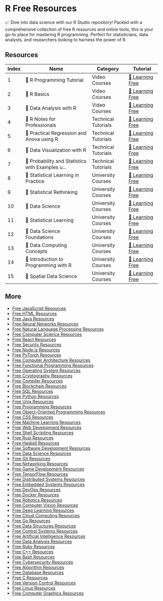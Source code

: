 # R Free Resources

📈 Dive into data science with our R Studio repository! Packed with a comprehensive collection of free R resources and online tools, this is your go-to place for mastering R programming. Perfect for statisticians, data analysts, and researchers looking to harness the power of R.

## Resources

|   Index | Name                                            | Category            | Tutorial                                                                                                           |
|---------|-------------------------------------------------|---------------------|--------------------------------------------------------------------------------------------------------------------|
|       1 | 📖 R Programming Tutorial                        | Video Courses       | [🔗 Learning Free](https://getvm.io/tutorials/r-programming-tutorial)                                               |
|       2 | 📖 R Basics                                      | Video Courses       | [🔗 Learning Free](https://getvm.io/tutorials/r-basics-r-programming-language-introduction)                         |
|       3 | 📖 Data Analysis with R                          | Video Courses       | [🔗 Learning Free](https://getvm.io/tutorials/data-analysis-with-r)                                                 |
|       4 | 📖 R Notes for Professionals                     | Technical Tutorials | [🔗 Learning Free](https://getvm.io/tutorials/r-notes-for-professionals)                                            |
|       5 | 📖 Practical Regression and Anova using R        | Technical Tutorials | [🔗 Learning Free](https://getvm.io/tutorials/practical-regression-and-anova-using-r)                               |
|       6 | 📖 Data Visualization with R                     | Technical Tutorials | [🔗 Learning Free](https://getvm.io/tutorials/data-visualization-with-r)                                            |
|       7 | 📖 Probability and Statistics with Examples u... | Technical Tutorials | [🔗 Learning Free](https://getvm.io/tutorials/probability-and-statistics-with-examples-using-r)                     |
|       8 | 📖 Statistical Learning in Practice              | University Courses  | [🔗 Learning Free](https://getvm.io/tutorials/cambridge-statistical-learning-in-practice-2021-by-alberto-j-coca)    |
|       9 | 📖 Statistical Rethinking                        | University Courses  | [🔗 Learning Free](https://getvm.io/tutorials/statistical-rethinking-winter-2015-richard-mcelreath)                 |
|      10 | 📖 Data Science                                  | University Courses  | [🔗 Learning Free](https://getvm.io/tutorials/cse519-data-science-fall-2016-skiena-sbu)                             |
|      11 | 📖 Statistical Learning                          | University Courses  | [🔗 Learning Free](https://getvm.io/tutorials/mooc-statistical-learning-stanford-university)                        |
|      12 | 📖 Data Science Foundations                      | University Courses  | [🔗 Learning Free](https://getvm.io/tutorials/data-8-the-foundations-of-data-science-uc-berkeley)                   |
|      13 | 📖 Data Computing Concepts                       | University Courses  | [🔗 Learning Free](https://getvm.io/tutorials/statistics-133-concepts-in-computing-with-data-fall-2013-uc-berkeley) |
|      14 | 📖 Introduction to Programming with R            | University Courses  | [🔗 Learning Free](https://getvm.io/tutorials/cs50r-introduction-to-programming-with-r)                             |
|      15 | 📖 Spatial Data Science                          | University Courses  | [🔗 Learning Free](https://getvm.io/tutorials/spatial-data-science-autumn-2017-university-of-chicago)               |

## More

- [Free JavaScript Resources](https://github.com/getvmio/free-javascript-resources)
- [Free HTML Resources](https://github.com/getvmio/free-html-resources)
- [Free Java Resources](https://github.com/getvmio/free-java-resources)
- [Free Neural Networks Resources](https://github.com/getvmio/free-neural-networks-resources)
- [Free Natural Language Processing Resources](https://github.com/getvmio/free-natural-language-processing-resources)
- [Free Computer Science Resources](https://github.com/getvmio/free-computer-science-resources)
- [Free React Resources](https://github.com/getvmio/free-react-resources)
- [Free Security Resources](https://github.com/getvmio/free-security-resources)
- [Free Node.js Resources](https://github.com/getvmio/free-node-js-resources)
- [Free PyTorch Resources](https://github.com/getvmio/free-pytorch-resources)
- [Free Computer Architecture Resources](https://github.com/getvmio/free-computer-architecture-resources)
- [Free Functional Programming Resources](https://github.com/getvmio/free-functional-programming-resources)
- [Free Operating System Resources](https://github.com/getvmio/free-operating-system-resources)
- [Free Cryptography Resources](https://github.com/getvmio/free-cryptography-resources)
- [Free Compiler Resources](https://github.com/getvmio/free-compiler-resources)
- [Free Blockchain Resources](https://github.com/getvmio/free-blockchain-resources)
- [Free SQL Resources](https://github.com/getvmio/free-sql-resources)
- [Free Python Resources](https://github.com/getvmio/free-python-resources)
- [Free Unix Resources](https://github.com/getvmio/free-unix-resources)
- [Free Programming Resources](https://github.com/getvmio/free-programming-resources)
- [Free Object-Oriented Programming Resources](https://github.com/getvmio/free-object-oriented-programming-resources)
- [Free CSS Resources](https://github.com/getvmio/free-css-resources)
- [Free Machine Learning Resources](https://github.com/getvmio/free-machine-learning-resources)
- [Free Web Development Resources](https://github.com/getvmio/free-web-development-resources)
- [Free Shell Scripting Resources](https://github.com/getvmio/free-shell-scripting-resources)
- [Free Rust Resources](https://github.com/getvmio/free-rust-resources)
- [Free Haskell Resources](https://github.com/getvmio/free-haskell-resources)
- [Free Software Development Resources](https://github.com/getvmio/free-software-development-resources)
- [Free Data Science Resources](https://github.com/getvmio/free-data-science-resources)
- [Free Git Resources](https://github.com/getvmio/free-git-resources)
- [Free Networking Resources](https://github.com/getvmio/free-networking-resources)
- [Free Game Development Resources](https://github.com/getvmio/free-game-development-resources)
- [Free TensorFlow Resources](https://github.com/getvmio/free-tensorflow-resources)
- [Free Distributed Systems Resources](https://github.com/getvmio/free-distributed-systems-resources)
- [Free Embedded Systems Resources](https://github.com/getvmio/free-embedded-systems-resources)
- [Free DevOps Resources](https://github.com/getvmio/free-devops-resources)
- [Free Docker Resources](https://github.com/getvmio/free-docker-resources)
- [Free Robotics Resources](https://github.com/getvmio/free-robotics-resources)
- [Free Computer Vision Resources](https://github.com/getvmio/free-computer-vision-resources)
- [Free Deep Learning Resources](https://github.com/getvmio/free-deep-learning-resources)
- [Free Cloud Computing Resources](https://github.com/getvmio/free-cloud-computing-resources)
- [Free Go Resources](https://github.com/getvmio/free-go-resources)
- [Free Data Structures Resources](https://github.com/getvmio/free-data-structures-resources)
- [Free Control Systems Resources](https://github.com/getvmio/free-control-systems-resources)
- [Free Artificial Intelligence Resources](https://github.com/getvmio/free-artificial-intelligence-resources)
- [Free Data Analysis Resources](https://github.com/getvmio/free-data-analysis-resources)
- [Free Ruby Resources](https://github.com/getvmio/free-ruby-resources)
- [Free C++ Resources](https://github.com/getvmio/free-cpp-resources)
- [Free Bash Resources](https://github.com/getvmio/free-bash-resources)
- [Free Cybersecurity Resources](https://github.com/getvmio/free-cybersecurity-resources)
- [Free Algorithm Resources](https://github.com/getvmio/free-algorithm-resources)
- [Free Database Resources](https://github.com/getvmio/free-database-resources)
- [Free C Resources](https://github.com/getvmio/free-c-resources)
- [Free Version Control Resources](https://github.com/getvmio/free-version-control-resources)
- [Free Linux Resources](https://github.com/getvmio/free-linux-resources)
- [Free Computer Graphics Resources](https://github.com/getvmio/free-computer-graphics-resources)
